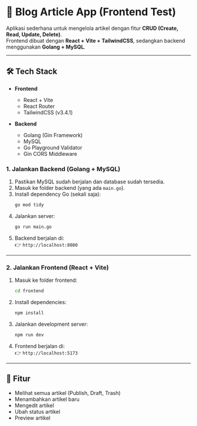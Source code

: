 # 📰 Blog Article App (Frontend Test)

Aplikasi sederhana untuk mengelola artikel dengan fitur **CRUD (Create, Read, Update, Delete)**.  
Frontend dibuat dengan **React + Vite + TailwindCSS**, sedangkan backend menggunakan **Golang + MySQL**.

---

## 🛠️ Tech Stack
- **Frontend**
  - React + Vite
  - React Router
  - TailwindCSS (v3.4.1)

- **Backend**
  - Golang (Gin Framework)
  - MySQL
  - Go Playground Validator
  - Gin CORS Middleware

### 1. Jalankan Backend (Golang + MySQL)
1. Pastikan MySQL sudah berjalan dan database sudah tersedia.  
2. Masuk ke folder backend (yang ada `main.go`).  
3. Install dependency Go (sekali saja):
   ```bash
   go mod tidy
   ```
4. Jalankan server:
   ```bash
   go run main.go
   ```
5. Backend berjalan di:  
   👉 `http://localhost:8080`

---

### 2. Jalankan Frontend (React + Vite)
1. Masuk ke folder frontend:
   ```bash
   cd frontend
   ```
2. Install dependencies:
   ```bash
   npm install
   ```
3. Jalankan development server:
   ```bash
   npm run dev
   ```
4. Frontend berjalan di:  
   👉 `http://localhost:5173`

---

## 📌 Fitur
- Melihat semua artikel (Publish, Draft, Trash)  
- Menambahkan artikel baru  
- Mengedit artikel  
- Ubah status artikel  
- Preview artikel  